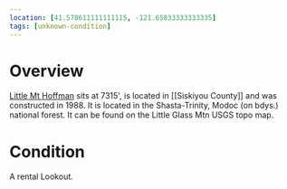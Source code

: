 ```yaml
---
location: [41.578611111111115, -121.65833333333335]
tags: [unknown-condition]
---
```


# Overview

[Little Mt Hoffman](http://www.peakbagging.com/CALookoutPhotos/LittleMountHoffman.html) sits at 7315', is located in [[Siskiyou County]] and was constructed in 1988. It is located in the Shasta-Trinity, Modoc (on bdys.) national forest. It can be found on the Little Glass Mtn USGS topo map.

# Condition

A rental Lookout.